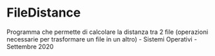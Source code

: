 # FileDistance
Programma che permette di calcolare la distanza tra 2 file (operazioni necessarie per trasformare un file in un altro) - Sistemi Operativi - Settembre 2020
